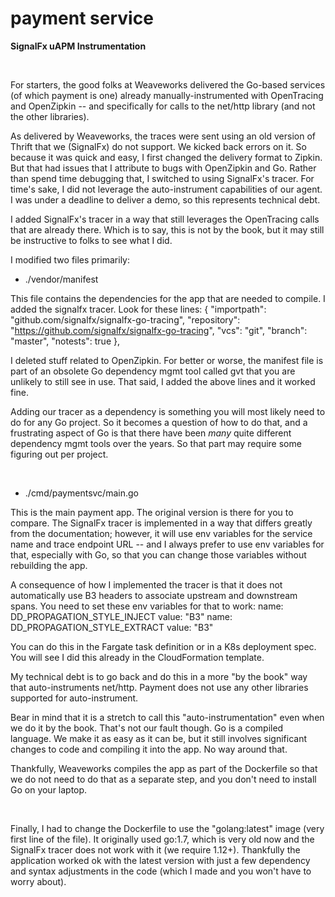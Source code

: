 # payment service

**SignalFx uAPM Instrumentation**

<br/>

For starters, the good folks at Weaveworks delivered the Go-based services (of which payment is one) already manually-instrumented with OpenTracing and OpenZipkin -- and specifically for calls to the net/http library (and not the other libraries).

As delivered by Weaveworks, the traces were sent using an old version of Thrift that we (SignalFx) do not support.  We kicked back errors on it.  So because it was quick and easy, I first changed the delivery format to Zipkin.  But that had issues that I attribute to bugs with OpenZipkin and Go.  Rather than spend time debugging that, I switched to using SignalFx's tracer.  For time's sake, I did not leverage the auto-instrument capabilities of our agent.  I was under a deadline to deliver a demo, so this represents technical debt.

I added SignalFx's tracer in a way that still leverages the OpenTracing calls that are already there.  Which is to say, this is not by the book, but it may still be instructive to folks to see what I did.

I modified two files primarily:

- ./vendor/manifest

This file contains the dependencies for the app that are needed to compile.  I added the signalfx tracer.  Look for these lines:
{
	"importpath": "github.com/signalfx/signalfx-go-tracing",
	"repository": "https://github.com/signalfx/signalfx-go-tracing",
	"vcs": "git",
	"branch": "master",
	"notests": true
},

I deleted stuff related to OpenZipkin.  For better or worse, the manifest file is part of an obsolete Go dependency mgmt tool called gvt that you are unlikely to still see in use.  That said, I added the above lines and it worked fine.

Adding our tracer as a dependency is something you will most likely need to do for any Go project.  So it becomes a question of how to do that, and a frustrating aspect of Go is that there have been *many* quite different dependency mgmt tools over the years.  So that part may require some figuring out per project.

<br/>

- ./cmd/paymentsvc/main.go

This is the main payment app.  The original version is there for you to compare.  The SignalFx tracer is implemented in a way that differs greatly from the documentation; however, it will use env variables for the service name and trace endpoint URL -- and I always prefer to use env variables for that, especially with Go, so that you can change those variables without rebuilding the app.

A consequence of how I implemented the tracer is that it does not automatically use B3 headers to associate upstream and downstream spans.  You need to set these env variables for that to work:
name: DD_PROPAGATION_STYLE_INJECT
value: "B3"
name: DD_PROPAGATION_STYLE_EXTRACT
value: "B3"

You can do this in the Fargate task definition or in a K8s deployment spec.  You will see I did this already in the CloudFormation template.

My technical debt is to go back and do this in a more "by the book" way that auto-instruments net/http.  Payment does not use any other libraries supported for auto-instrument.

Bear in mind that it is a stretch to call this "auto-instrumentation" even when we do it by the book.  That's not our fault though.  Go is a compiled language.  We make it as easy as it can be, but it still involves significant changes to code and compiling it into the app.  No way around that.

Thankfully, Weaveworks compiles the app as part of the Dockerfile so that we do not need to do that as a separate step, and you don't need to install Go on your laptop.

<br/>

Finally, I had to change the Dockerfile to use the "golang:latest" image (very first line of the file).  It originally used go:1.7, which is very old now and the SignalFx tracer does not work with it (we require 1.12+).  Thankfully the application worked ok with the latest version with just a few dependency and syntax adjustments in the code (which I made and you won't have to worry about).
